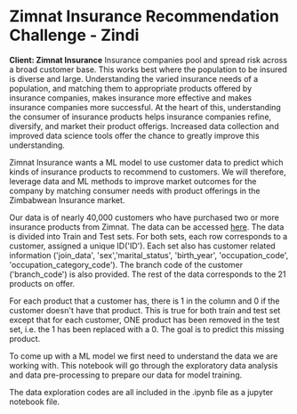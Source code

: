 # Zimnat Insurance Recommendation Challenge - Zindi
**Client: Zimnat Insurance**
Insurance companies pool and spread risk across a broad customer base. This works best where the population to be insured is diverse and large. Understanding the varied insurance needs of a population, and matching them to appropriate products offered by insurance companies, makes insurance more effective and makes insurance companies more successful. At the heart of this, understanding the consumer of insurance products helps insurance companies refine, diversify, and market their product offerigs. Increased data collection and improved data science tools offer the chance to greatly improve this understanding.

Zimnat Insurance wants a ML model to use customer data to predict which kinds of insurance products to recommend to customers. We will therefore, leverage data and ML methods to improve market outcomes for the company by matching consumer needs with product offerings in the Zimbabwean Insurance market.

Our data is of nearly 40,000 customers who have purchased two or more insurance products from Zimnat. The data can be accessed [here](https://zindi.africa/competitions/zimnat-insurance-recommendation-challenge/data). The data is divided into Train and Test sets. For both sets, each row corresponds to a customer, assigned a unique ID('ID'). Each set also has customer related information ('join_data', 'sex','marital_status', 'birth_year', 'occupation_code', 'occupation_category_code'). The branch code of the customer ('branch_code') is also provided. The rest of the data corresponds to the 21 products on offer.

For each product that a customer has, there is 1 in the column and 0 if the customer doesn't have that product. This is true for both train and test set except that for each customer, ONE product has been removed in the test set, i.e. the 1 has been replaced with a 0. The goal is to predict this missing product.

To come up with a ML model we first need to understand the data we are working with. This notebook will go through the exploratory data analysis and data pre-processing to prepare our data for model training.

The data exploration codes are all included in the .ipynb file as a jupyter notebook file.